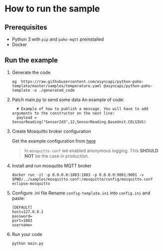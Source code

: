 # How to run the sample 

## Prerequisites

- Python 3 with `pip` and `paho-mqtt` preinstalled
- Docker 

## Run the example

1. Generate the code
    ```
    ag  https://raw.githubusercontent.com/asyncapi/python-paho-template/master/samples/temperature.yaml @asyncapi/python-paho-template -o ./generated_code
    ```
2.  Patch main.py to send some data
    An example of code:

    ```
      # Example of how to publish a message. You will have to add arguments to the constructor on the next line:
      payload = SensorReading("SensorId3",12,SensorReading.BaseUnit.CELSIUS)
    ```
3. Create Mosquitto broker configuration

    Get the example configuration from [here](https://github.com/asyncapi/python-paho-template/blob/master/samples/mosquitto.conf)
  
    > In `mosquitto.conf` we enabled anonymous logging. This **SHOULD NOT** be the case in production.
  
4. Install and run mosquitto MQTT broker
    ```
    docker run -it -p 0.0.0.0:1883:1883 -p 0.0.0.0:9001:9001 -v $PWD/../samples/mosquitto.conf:/mosquitto/config/mosquitto.conf  eclipse-mosquitto
    ```
5. Configure .ini file
    Rename `config-template.inì` into `config.ini` and paste:
    ```
    [DEFAULT]
    host=127.0.0.1
    password=
    port=1883
    username=
     ```
6. Run your code
    ```
    python main.py
    ```
